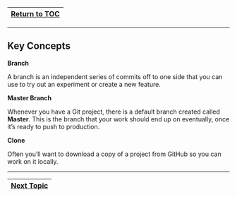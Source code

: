 |[Return to TOC](/01-first_intro_git/00-Table-of-Contents.md)|
|---|

---

## Key Concepts

**Branch**

A branch is an independent series of commits off to one side that you can use to try out an experiment or create a new feature.

**Master Branch**

Whenever you have a Git project, there is a default branch created called **Master**. This is the branch that your work should end up on eventually, once it’s ready to push to production.

**Clone**

Often you’ll want to download a copy of a project from GitHub so you can work on it locally.

---

|[Next Topic](03_download_git.md)|
|---|
